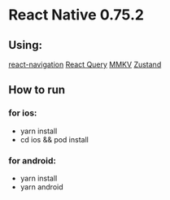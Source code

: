 # React Native 0.75.2

## Using:

[react-navigation](https://reactnavigation.org/docs/getting-started)
[React Query](https://tanstack.com/query/latest/docs/framework/react/overview)
[MMKV](https://github.com/mrousavy/react-native-mmkv)
[Zustand](https://zustand.docs.pmnd.rs/getting-started/introduction)

## How to run

### for ios:

- yarn install
- cd ios && pod install

### for android:

- yarn install
- yarn android
